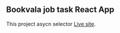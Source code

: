 ## Bookvala job task React App

This project asycn selector [Live site](https://react-seletor-for-bookvala.netlify.app/).
